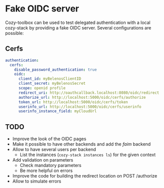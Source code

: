 # Fake OIDC server

Cozy-toolbox can be used to test delegated authentication with a local
cozy-stack by providing a fake OIDC server. Several configurations are
possible:

## Cerfs

```yaml
authentication:
  cerfs:
    disable_password_authentication: true
    oidc:
      client_id: myBelenosClientID
      client_secret: myBelenosSecret
      scope: openid profile
      redirect_uri: http://oauthcallback.localhost:8080/oidc/redirect
      authorize_url: http://localhost:5000/oidc/cerfs/authorize
      token_url: http://localhost:5000/oidc/cerfs/token
      userinfo_url: http://localhost:5000/oidc/cerfs/userinfo
      userinfo_instance_field: myCloudUrl
```

## TODO

* Improve the look of the OIDC pages
* Make it possible to have other backends and add the _faim_ backend
* Allow to have several users per backend
  * List the instances (`cozy-stack instances ls`) for the given context
* Add validation on parameters
  * Check mandatory parameters
  * Be more helpful on errors
* Improve the code for building the redirect location on POST /authorize
* Allow to simulate errors

